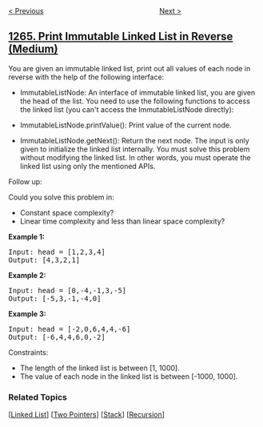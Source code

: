 <!--|This file generated by command(leetcode description); DO NOT EDIT.    |-->
<!--+----------------------------------------------------------------------+-->
<!--|@author    openset <openset.wang@gmail.com>                           |-->
<!--|@link      https://github.com/openset                                 |-->
<!--|@home      https://github.com/openset/leetcode                        |-->
<!--+----------------------------------------------------------------------+-->

[< Previous](../page-recommendations "Page Recommendations")
　　　　　　　　　　　　　　　　
[Next >](../minimum-time-visiting-all-points "Minimum Time Visiting All Points")

## [1265. Print Immutable Linked List in Reverse (Medium)](https://leetcode.com/problems/print-immutable-linked-list-in-reverse "逆序打印不可变链表")

You are given an immutable linked list, print out all values of each node in reverse with the help of the following interface:

- ImmutableListNode: An interface of immutable linked list, you are given the head of the list.
You need to use the following functions to access the linked list (you can't access the ImmutableListNode directly):

- ImmutableListNode.printValue(): Print value of the current node.
- ImmutableListNode.getNext(): Return the next node.
The input is only given to initialize the linked list internally. You must solve this problem without modifying the linked list. In other words, you must operate the linked list using only the mentioned APIs.

Follow up:

Could you solve this problem in:

- Constant space complexity?
- Linear time complexity and less than linear space complexity?
 
<p><b>Example 1:</b></p>
<pre>
Input: head = [1,2,3,4]
Output: [4,3,2,1]
</pre>

<p><b>Example 2:</b></p>
<pre>
Input: head = [0,-4,-1,3,-5]
Output: [-5,3,-1,-4,0]
</pre>

<p><b>Example 3:</b></p>
<pre>
Input: head = [-2,0,6,4,4,-6]
Output: [-6,4,4,6,0,-2]
</pre>
 
Constraints:

- The length of the linked list is between [1, 1000].
- The value of each node in the linked list is between [-1000, 1000].

### Related Topics
  [[Linked List](../../tag/linked-list/README.md)]
  [[Two Pointers](../../tag/two-pointers/README.md)]
  [[Stack](../../tag/stack/README.md)]
  [[Recursion](../../tag/recursion/README.md)]
